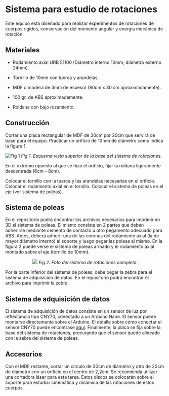 # Sistema para estudio de rotaciones

Este equipo está diseñado para realizar experimentos de rotaciones de cuerpos rígidos, conservación del momento angular y energía mecánica de rotación.

## Materiales

* Rodamiento axial URB 51100 (Diámetro interno 10mm; diámetro externo 24mm).

* Tornillo de 10mm con tuerca y arandelas.

* MDF o madera de 3mm de espesor (80cm x 30 cm aproximadamente).

* 100 gr. de ABS aproximadamente.

* Roldana con bajo rozamiento.

## Construcción

Cortar una placa rectangular de MDF de 30cm por 20cm que servirá de base para el equipo. Practicar un orificio de 10mm de diámetro como indica la figura 1.

![Fig 1](https://github.com/pcremades/Rotaciones/raw/master/Documentaci%C3%B3n/figs/fig1.png)
*Fig 1. Esquema vista superior de la base del sistema de rotaciones.*

En el extremo opuesto al que se hizo el orificio, fijar la roldana ligeramente descentrada (6cm – 8cm).

Colocar el tornillo con la tuerca y las arandelas necesarias en el orificio. Colocar el rodamiento axial en el tornillo. Colocar el sistema de poleas en el eje (ver sistema de poleas).

## Sistema de poleas

En el repositorio podrá encontrar los archivos necesarios para imprimir en 3D el sistema de poleas. El mismo consiste en 2 partes que deben adherirse mediante cemento de contacto u otro pegamento adecuado para ABS. Antes, deberá adherir una de las coronas del rodamiento axial (la de mayor diámetro interno) al soporte y luego pegar las poleas al mismo. En la figura 2 puede verse el sistema de poleas armado y el rodamiento axial montado sobre el eje (tornillo de 10mm).

<p align="center"> 
  <img src="https://github.com/pcremades/Rotaciones/blob/master/Documentaci%C3%B3n/figs/fig2.png">
  <em>Fig 2. Foto del sistema de rotaciones completo.</em>
</p>

Por la parte inferior del sistema de poleas, debe pegar la zebra para el sistema de adquisición de datos. En el repositorio podrá encontrar el archivo para imprimir la zebra.

## Sistema de adquisición de datos

El sistema de adquisición de datos consiste en un sensor de luz por reflectancia tipo CNY70, conectado a un Arduino Nano. El sensor puede montarse directamente sobre el Arduino. El detalle sobre cómo conectar el sensor CNY70 puede encontrase [aquí](https://www.minitronica.com/uso-del-sensor-cny70-con-arduino/). Finalmente, la placa se fija sobre la base del sistema de rotaciones, procurando que el sensor quede alineado con la zebra del sistema de poleas.

## Accesorios

Con el MDF restante, cortar un círculo de 30cm de diámetro y otro de 20cm de diámetro con un orificio en el centro de 2,2cm. Se recomienda utilizar una cortadora láser para esta tarea. Estos discos se colocarán sobre el soporte para estudiar cinemática y dinámica de las rotaciones de estos cuerpos.
